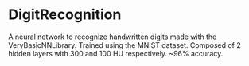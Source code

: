 # DigitRecognition
A neural network to recognize handwritten digits made with the VeryBasicNNLibrary. Trained using the MNIST dataset. Composed of 2 hidden layers with 300 and 100 HU respectively. ~96% accuracy.
